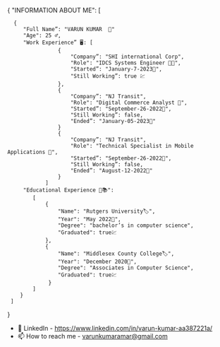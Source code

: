 {
    "INFORMATION ABOUT ME": 
    [
    
      {    
         "Full Name”: "VARUN KUMAR  👋"
         "Age": 25 ♂️,
         "Work Experience” 🖥️: [
                    {
                        "Company”: "SHI international Corp",
                        "Role": "IDCS Systems Engineer 💸💼",
                        "Started”: "January-7-2023📅",
                        "Still Working”: true 💹
                    },
                    {
                        "Company”: "NJ Transit",
                        "Role": "Digital Commerce Analyst 🧮",
                        "Started”: "September-26-2022📅",
                        "Still Working”: false,
                        "Ended”: "January-05-2023📅"
                    }
                    {
                        "Company”: "NJ Transit",
                        "Role": "Technical Specialist in Mobile Applications 🧰",
                        "Started”: "September-26-2022📅",
                        "Still Working”: false,
                        "Ended”: "August-12-2022📅"
                    }
                ]
         "Educational Experience 📜📚": 
            [
                {
                    "Name": "Rutgers University🏷️",
                    "Year": "May 2022📅",
                    "Degree": "bachelor’s in computer science",
                    "Graduated": true💹
                },
                {
                    "Name": "Middlesex County College🏷️",
                    "Year": "December 2020📅",
                    "Degree": "Associates in Computer Science",
                    "Graduated": true💹
                 }
            ]
        }
     ]
  }

- 👀 LinkedIn - https://www.linkedin.com/in/varun-kumar-aa387221a/
- 📫 How to reach me - varunkumaramar@gmail.com

